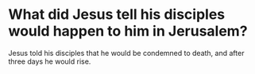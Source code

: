 # What did Jesus tell his disciples would happen to him in Jerusalem?

Jesus told his disciples that he would be condemned to death, and after three days he would rise.
